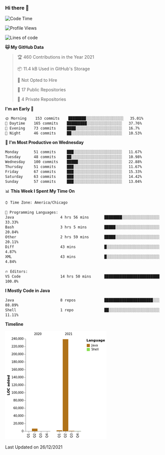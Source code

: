 ### Hi there 👋


<!--START_SECTION:waka-->
![Code Time](http://img.shields.io/badge/Code%20Time-1%2C885%20hrs%2059%20mins-blue)

![Profile Views](http://img.shields.io/badge/Profile%20Views-0-blue)

![Lines of code](https://img.shields.io/badge/From%20Hello%20World%20I%27ve%20Written-249%20Thousand%20lines%20of%20code-blue)

**🐱 My GitHub Data** 

> 🏆 460 Contributions in the Year 2021
 > 
> 📦 11.4 kB Used in GitHub's Storage 
 > 
> 🚫 Not Opted to Hire
 > 
> 📜 17 Public Repositories 
 > 
> 🔑 4 Private Repositories  
 > 
**I'm an Early 🐤** 

```text
🌞 Morning    153 commits    ████████░░░░░░░░░░░░░░░░░   35.01% 
🌆 Daytime    165 commits    █████████░░░░░░░░░░░░░░░░   37.76% 
🌃 Evening    73 commits     ████░░░░░░░░░░░░░░░░░░░░░   16.7% 
🌙 Night      46 commits     ██░░░░░░░░░░░░░░░░░░░░░░░   10.53%

```
📅 **I'm Most Productive on Wednesday** 

```text
Monday       51 commits     ███░░░░░░░░░░░░░░░░░░░░░░   11.67% 
Tuesday      48 commits     ██░░░░░░░░░░░░░░░░░░░░░░░   10.98% 
Wednesday    100 commits    █████░░░░░░░░░░░░░░░░░░░░   22.88% 
Thursday     51 commits     ███░░░░░░░░░░░░░░░░░░░░░░   11.67% 
Friday       67 commits     ███░░░░░░░░░░░░░░░░░░░░░░   15.33% 
Saturday     63 commits     ███░░░░░░░░░░░░░░░░░░░░░░   14.42% 
Sunday       57 commits     ███░░░░░░░░░░░░░░░░░░░░░░   13.04%

```


📊 **This Week I Spent My Time On** 

```text
⌚︎ Time Zone: America/Chicago

💬 Programming Languages: 
Java                     4 hrs 56 mins       ████████░░░░░░░░░░░░░░░░░   33.33% 
Bash                     3 hrs 5 mins        █████░░░░░░░░░░░░░░░░░░░░   20.84% 
Other                    2 hrs 59 mins       █████░░░░░░░░░░░░░░░░░░░░   20.11% 
Diff                     43 mins             █░░░░░░░░░░░░░░░░░░░░░░░░   4.87% 
XML                      43 mins             █░░░░░░░░░░░░░░░░░░░░░░░░   4.84%

🔥 Editors: 
VS Code                  14 hrs 50 mins      █████████████████████████   100.0%

```

**I Mostly Code in Java** 

```text
Java                     8 repos             ██████████████████████░░░   88.89% 
Shell                    1 repo              ██░░░░░░░░░░░░░░░░░░░░░░░   11.11%

```


**Timeline**

![Chart not found](https://raw.githubusercontent.com/powercasgamer/powercasgamer/master/charts/bar_graph.png) 


 Last Updated on 26/12/2021
<!--END_SECTION:waka-->
